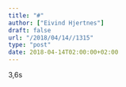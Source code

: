 ```yaml
---
title: "#"
author: ["Eivind Hjertnes"]
draft: false
url: "/2018/04/14//1315"
type: "post"
date: 2018-04-14T02:00:00+02:00
---
```


3,6s
